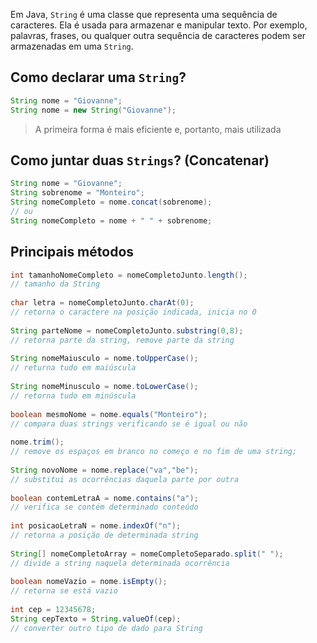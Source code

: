 
Em Java, `String` é uma classe que representa uma sequência de caracteres. Ela é usada para armazenar e manipular texto. Por exemplo, palavras, frases, ou qualquer outra sequência de caracteres podem ser armazenadas em uma `String`.

## Como declarar uma `String`?

```java
String nome = "Giovanne";
String nome = new String("Giovanne");
```

> A primeira forma é mais eficiente e, portanto, mais utilizada

## Como juntar duas `Strings`? (Concatenar)

```java
String nome = "Giovanne";  
String sobrenome = "Monteiro";  
String nomeCompleto = nome.concat(sobrenome);  
// ou  
String nomeCompleto = nome + " " + sobrenome;  
```

## Principais métodos

```java
int tamanhoNomeCompleto = nomeCompletoJunto.length();
// tamanho da String  
  
char letra = nomeCompletoJunto.charAt(0);
// retorna o caractere na posição indicada, inicia no 0  
  
String parteNome = nomeCompletoJunto.substring(0,8);
// retorna parte da string, remove parte da string  
  
String nomeMaiusculo = nome.toUpperCase();
// returna tudo em maiúscula  
  
String nomeMinusculo = nome.toLowerCase();
// retorna tudo em minúscula  
  
boolean mesmoNome = nome.equals("Monteiro");
// compara duas strings verificando se é igual ou não  
  
nome.trim();
// remove os espaços em branco no começo e no fim de uma string;  
  
String novoNome = nome.replace("va","be");
// substitui as ocorrências daquela parte por outra  
  
boolean contemLetraA = nome.contains("a");
// verifica se contém determinado conteúdo  
  
int posicaoLetraN = nome.indexOf("n");
// retorna a posição de determinada string  
  
String[] nomeCompletoArray = nomeCompletoSeparado.split(" ");
// divide a string naquela determinada ocorrência  
  
boolean nomeVazio = nome.isEmpty();
// retorna se está vazio  
  
int cep = 12345678;  
String cepTexto = String.valueOf(cep);
// converter outro tipo de dado para String
```